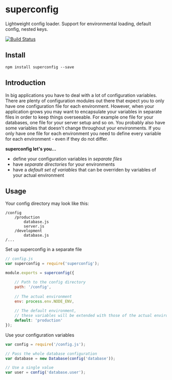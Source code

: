 superconfig
=========

Lightweight config loader. Support for environmental loading, default config, nested keys.

[![Build Status](https://travis-ci.org/malte-wessel/superconfig.svg?branch=master)](https://travis-ci.org/malte-wessel/superconfig)

## Install

````
npm install superconfig --save
````

## Introduction

In big applications you have to deal with a lot of configuration variables. There are plenty of configuration modules out there that expect you to only have one configuration file for each environment. However, when your application grows you may want to encapsulate your variables in separate files in order to keep things overseeable. For example one file for your databases, one file for your server setup and so on. You probably also have some variables that doesn't change throughout your environments. If you only have one file for each environment you need to define every variable for each environment - even if they do not differ.

**superconfig let's you...**
* define your configuration variables in *separate files*
* have *separate directories* for your environments
* have a *default set of variables* that can be overriden by variables of your actual environment

## Usage
Your config directory may look like this:
````
/config
    /production
        database.js
        server.js
    /development
        database.js
/...
````

Set up superconfig in a separate file
````javascript
// config.js
var superconfig = require('superconfig');

module.exports = superconfig({

    // Path to the config directory
    path: '/config',
    
    // The actual environment
    env: process.env.NODE_ENV,
    
    // The default environment,
    // these variables will be extended with those of the actual environment
    default: 'production'
});

````

Use your configuration variables
````javascript
var config = require('/config.js');

// Pass the whole database configuration
var database = new Database(config('database'));

// Use a single value
var user = config('database.user');
````
